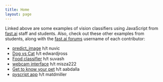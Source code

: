 ```yaml
---
title: Home
layout: page
---
```


Linked above are some examples of vision classifiers using JavaScript from [fast.ai](https://course.fast.ai) staff and students. Also, check out these other examples from students, along with the [fast.ai forums](https://forums.fast.ai) username of each contributor:

- [predict_image](https://github.com/nuvic/predict_image) h/t nuvic
- [Dog vs Cat](https://edwardjross.github.io/gradio-image-demo/) h/t edwardjross 
- [Food classifier](https://suvash.github.io/very-basic-gradio-api-app/) h/t suvash 
- [webcam interface](https://misza222.github.io/hf_api_predict/) h/t misza222
- [Get to know your pet](https://gettoknowyourpet.com/) h/t aabdalla
- [pyscript app](https://matdmiller.github.io/fastai-huggingface-sample-web-app1/pyscript-classifier.html) h/t matdmiller
